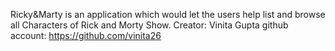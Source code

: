 Ricky&Marty is an application which would let the users help list and browse all Characters of Rick and Morty Show.
Creator: Vinita Gupta
github account: https://github.com/vinita26
